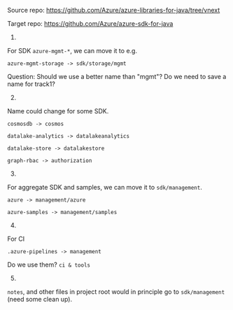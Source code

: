 Source repo: https://github.com/Azure/azure-libraries-for-java/tree/vnext

Target repo: https://github.com/Azure/azure-sdk-for-java

1.

For SDK `azure-mgmt-*`, we can move it to e.g.

`azure-mgmt-storage -> sdk/storage/mgmt`

Question: Should we use a better name than "mgmt"? Do we need to save a name for track1?

2.

Name could change for some SDK.

`cosmosdb -> cosmos`

`datalake-analytics -> datalakeanalytics`

`datalake-store -> datalakestore`

`graph-rbac -> authorization`

3.

For aggregate SDK and samples, we can move it to `sdk/management`.

`azure -> management/azure`

`azure-samples -> management/samples`

4.

For CI

`.azure-pipelines -> management`

Do we use them? `ci & tools`

5.

`notes`, and other files in project root would in principle go to `sdk/management` (need some clean up).
